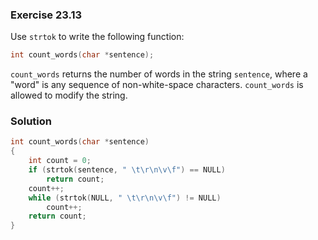### Exercise 23.13

Use `strtok` to write the following function:

```c
int count_words(char *sentence);
```

`count_words` returns the number of words in the string `sentence`, where a
"word" is any sequence of non-white-space characters. `count_words` is allowed
to modify the string.

### Solution

```c
int count_words(char *sentence)
{
    int count = 0;
    if (strtok(sentence, " \t\r\n\v\f") == NULL)
        return count;
    count++;
    while (strtok(NULL, " \t\r\n\v\f") != NULL)
        count++;
    return count;
}
```
